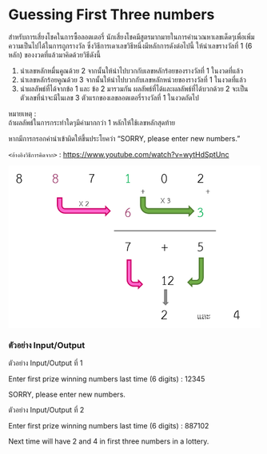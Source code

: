 # Guessing First Three numbers

สำหรับการเสี่ยงโชคในการซื้อลอตเตอรี่ นักเสี่ยงโชคมีสูตรมากมายในการคำนวณหาเลขเด็ดๆเพื่อเพิ่มความเป็นไปได้ในการถูกรางวัล ซึ่งวิธีการเดาเลขวิธีหนึ่งมีหลักการดังต่อไปนี้
ให้นำเลขรางวัลที่ 1 (6 หลัก) ของงวดที่แล้วมาคิดด้วยวิธีดังนี้
   1. นำเลขหลักหมื่นคูณด้วย 2 จากนั้นให้นำไปบวกกับเลขหลักร้อยของรางวัลที่ 1 ในงวดที่แล้ว
   2. นำเลขหลักร้อยคูณด้วย 3 จากนั้นให้นำไปบวกกับเลขหลักหน่วยของรางวัลที่ 1 ในงวดที่แล้ว
   3. นำผลลัพธ์ที่ได้จากข้อ 1 และ ข้อ 2 มารวมกัน ผลลัพธ์ที่ได้และผลลัพธ์ที่ได้บวกด้วย 2 จะเป็น   ตัวเลขที่น่าจะมีในเลข 3 ตัวแรกของเลขลอตเตอรี่รางวัลที่ 1 ในงวดถัดไป

หมายเหตุ :	
ถ้าผลลัพธ์ในการกระทำใดๆมีค่ามากกว่า 1 หลักให้ใช้เลขหลักสุดท้าย

หากมีการกรอกค่านำเข้าผิดให้ขึ้นประโยคว่า “SORRY, please enter new numbers.”

`<อ้างอิงวิธีการคิดจาก>` : <https://www.youtube.com/watch?v=wytHdSptUnc>


![](https://raw.githubusercontent.com/noonnutchaya/6010405211/master/guessing%20first%20three%20numbers.png)

### ตัวอย่าง Input/Output
ตัวอย่าง Input/Output ที่ 1

Enter first prize winning numbers last time (6 digits) : 12345

SORRY, please enter new numbers.

ตัวอย่าง Input/Output ที่ 2

Enter first prize winning numbers last time (6 digits) :  887102

Next time will have 2 and 4 in first three numbers in a lottery.  




